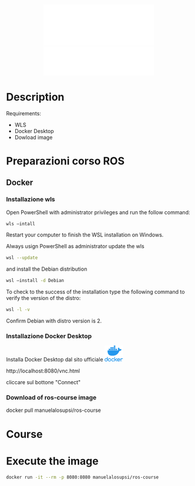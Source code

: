 <p align="center">
  <img src="Public/Image/logo-SUPSI.png" style="width: 300px;">
  <img src="Public/Image/ros-logo-white.png" style="width: 300px;">
</p>

# Description

Requirements:
* WLS
* Docker Desktop
* Dowload image

# Preparazioni corso ROS

## Docker

### Installazione wls

Open PowerShell with administrator privileges and run the follow command:
```bash
wls –intall
```
Restart your computer to finish the WSL installation on Windows.

Always usign PowerShell as administrator update the wls
```bash
wsl --update
```
and install the Debian distribution
```bash
wsl –install -d Debian
```
To check to the success of the installation type the following command to verify the version of the distro:
```bash
wsl -l -v
```
Confirm Debian with distro version is 2.

### Installazione Docker Desktop
Installa Docker Desktop dal sito ufficiale 
<a href="https://www.docker.com/products/docker-desktop/">
<img src="Public/Image/vertical-logo-monochromatic.webp" style="width: 50px;">
</a>


http://localhost:8080/vnc.html

cliccare sul bottone "Connect"

### Download of ros-course image

docker pull manuelalosupsi/ros-course

# Course

# Execute the image


```bash
docker run -it --rm -p 8080:8080 manuelalosupsi/ros-course
```

